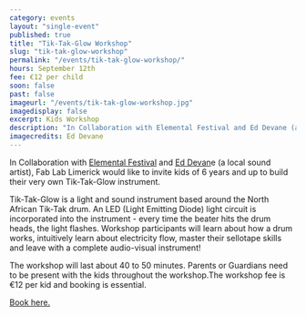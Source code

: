 ```yaml
---
category: events
layout: "single-event"
published: true
title: "Tik-Tak-Glow Workshop"
slug: "tik-tak-glow-workshop"
permalink: "/events/tik-tak-glow-workshop/"
hours: September 12th
fee: €12 per child
soon: false
past: false
imageurl: "/events/tik-tak-glow-workshop.jpg"
imagedisplay: false
excerpt: Kids Workshop
description: "In Collaboration with Elemental Festival and Ed Devane (a local sound artist), Fab Lab Limerick would like to invite kids of 6 years and up to build their very own Tik-Tak-Glow instrument. "
imagecredits: Ed Devane
---
```


In Collaboration with [Elemental Festival](http://www.elementalfestival.com/) and [Ed Devan](http://www.eddevane.com/)e (a local sound artist), Fab Lab Limerick would like to invite kids of 6 years and up to build their very own Tik-Tak-Glow instrument. 

Tik-Tak-Glow is a light and sound instrument based around the North African Tik-Tak drum. An LED (Light Emitting Diode) light circuit is incorporated into the instrument - every time the beater hits the drum heads, the light flashes. Workshop participants will learn about how a drum works, intuitively learn about electricity flow, master their sellotape skills and leave with a complete audio-visual instrument!

The workshop will last about 40 to 50 minutes. Parents or Guardians need to be present with the kids throughout the workshop.The workshop fee is €12 per kid and booking is essential.

[Book here.](http://fablablimerick.ticketleap.com/tik-tak-glow-workshop/)
